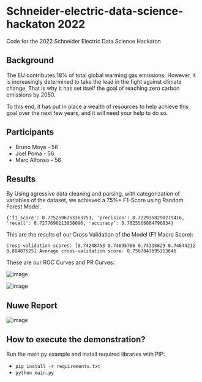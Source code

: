 # Schneider-electric-data-science-hackaton 2022

Code for the 2022 Schneider Electric Data Science Hackaton


## Background
The EU contributes 18% of total global warming gas emissions; However, it is increasingly determined to take the lead in the fight against climate change. That is why it has set itself the goal of reaching zero carbon emissions by 2050.

To this end, it has put in place a wealth of resources to help achieve this goal over the next few years, and it will need your help to do so.

## Participants

-   Bruno Moya - 56
-   Joel Poma - 56
-   Marc Alfonso - 56

## Results

By Using agressive data cleaning and parsing, with categorization of variables of the dataset, we achieved a 75%+ F1-Score using Random Forest Model. 

`{'f1_score': 0.7252596753363753, 'precision': 0.7229358290279416, 'recall': 0.7277690113858096, 'accuracy': 0.7025566884796834}`

This are the results of our Cross Validation of the Model (F1 Macro Score):

`Cross-validation scores: [0.74248753 0.74695766 0.74315829 0.74644212 0.80487625]
Average cross-validation score: 0.7567843695113846`

These are our ROC Curves and PR Curves:

![image](https://user-images.githubusercontent.com/10481058/169686805-df3284d7-5e6d-4944-bb1b-215e2abce3a1.png)

![image](https://user-images.githubusercontent.com/10481058/169686900-b85c53d5-0844-42dd-9cca-be3a02517146.png)

## Nuwe Report

![image](https://user-images.githubusercontent.com/10481058/176244071-b081a300-af63-4b77-adf0-9ca6e011bd04.png)


## How to execute the demonstration?

Run the main.py example and install required libraries with PIP:

- `pip install -r requirements.txt`
- `python main.py`
